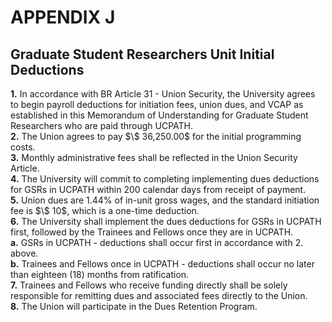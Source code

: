 # APPENDIX J 

## Graduate Student Researchers Unit Initial Deductions

<div class="lvl2"><b>1.</b> In accordance with BR Article 31 - Union Security, the University agrees to begin payroll deductions for initiation fees, union dues, and VCAP as established in this Memorandum of Understanding for Graduate Student Researchers who are paid through UCPATH.</div>
<div class="lvl2"><b>2.</b> The Union agrees to pay $\$ 36,250.00$ for the initial programming costs.</div>
<div class="lvl2"><b>3.</b> Monthly administrative fees shall be reflected in the Union Security Article.</div>
<div class="lvl2"><b>4.</b> The University will commit to completing implementing dues deductions for GSRs in UCPATH within 200 calendar days from receipt of payment.</div>
<div class="lvl2"><b>5.</b> Union dues are 1.44% of in-unit gross wages, and the standard initiation fee is $\$ 10$, which is a one-time deduction.</div>
<div class="lvl2"><b>6.</b> The University shall implement the dues deductions for GSRs in UCPATH first, followed by the Trainees and Fellows once they are in UCPATH.</div>
<div class="lvl3"><b>a.</b> 
 GSRs in UCPATH - deductions shall occur first in accordance with 2. above.</div>
<div class="lvl3"><b>b.</b> 
 Trainees and Fellows once in UCPATH - deductions shall occur no later than eighteen (18) months from ratification.</div>
<div class="lvl2"><b>7.</b> Trainees and Fellows who receive funding directly shall be solely responsible for remitting dues and associated fees directly to the Union.</div>
<div class="lvl2"><b>8.</b> The Union will participate in the Dues Retention Program.</div>
